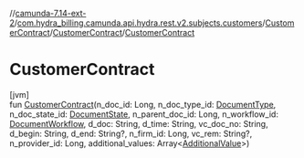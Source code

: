 //[camunda-7.14-ext-2](../../../../index.md)/[com.hydra_billing.camunda.api.hydra.rest.v2.subjects.customers](../../index.md)/[CustomerContract](../index.md)/[CustomerContract](index.md)/[CustomerContract](-customer-contract.md)

# CustomerContract

[jvm]\
fun [CustomerContract](-customer-contract.md)(n_doc_id: Long, n_doc_type_id: [DocumentType](../../../com.hydra_billing.camunda.api.hydra.common_types/-document-type/index.md), n_doc_state_id: [DocumentState](../../../com.hydra_billing.camunda.api.hydra.common_types/-document-state/index.md), n_parent_doc_id: Long, n_workflow_id: [DocumentWorkflow](../../../com.hydra_billing.camunda.api.hydra.common_types/-document-workflow/index.md), d_doc: String, d_time: String, vc_doc_no: String, d_begin: String, d_end: String?, n_firm_id: Long, vc_rem: String?, n_provider_id: Long, additional_values: Array<[AdditionalValue](../../../com.hydra_billing.camunda.api.hydra.common_types/-additional-value/index.md)>)
